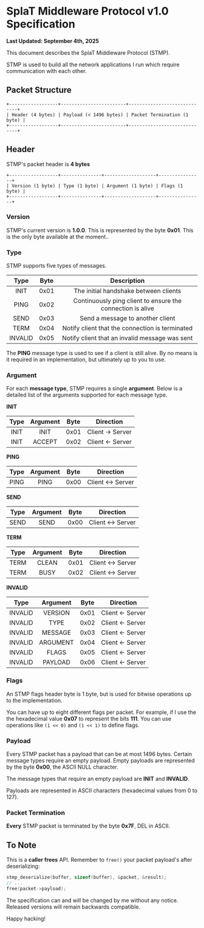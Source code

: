 # SplaT Middleware Protocol v1.0 Specification

**Last Updated: September 4th, 2025**

This document describes the SplaT Middleware Protocol (STMP).

STMP is used to build all the network applications I run which require communication with each other.

## Packet Structure

```
+------------------+------------------------+-----------------------------+
| Header (4 bytes) | Payload (< 1496 bytes) | Packet Termination (1 byte) |
+------------------+------------------------+-----------------------------+
```

## Header

STMP's packet header is **4 bytes**

```
+------------------+---------------+-------------------+----------------+
| Version (1 byte) | Type (1 byte) | Argument (1 byte) | Flags (1 byte) |
+------------------+---------------+-------------------+----------------+
```

### Version

STMP's current version is **1.0.0**. This is represented by the byte **0x01**. This is the only
byte available at the moment..

### Type

STMP supports five types of messages.

| Type | Byte | Description |
|:--:|:--:|:--:|
|  INIT  |  0x01  |  The initial handshake between clients  |
|  PING  |  0x02  |  Continuously ping client to ensure the connection is alive  |
|  SEND  |  0x03  |  Send a message to another client  |
|  TERM  |  0x04  |  Notify client that the connection is terminated  |
|  INVALID  | 0x05   |  Notify client that an invalid message was sent   |

The **PING** message type is used to see if a client is still alive. By no means is it required in
an implementation, but ultimately up to you to use.

### Argument

For each **message type**, STMP requires a single **argument**. Below is a detailed list of the
arguments supported for each message type.

**INIT**

| Type | Argument | Byte | Direction |
|:--:|:--:|:--:|----|
| INIT |  INIT  | 0x01 | Client -> Server |
| INIT   | ACCEPT | 0x02 | Client <- Server |

**PING**

| Type | Argument | Byte | Direction |
|:--:|:--:|:--:|----|
| PING |  PING  | 0x00 | Client <-> Server |

**SEND**

| Type | Argument | Byte | Direction |
|:--:|:--:|:--:|----|
| SEND |  SEND  | 0x00 | Client <-> Server |

**TERM**

| Type | Argument | Byte | Direction |
|:--:|:--:|:--:|----|
| TERM |  CLEAN  | 0x01 | Client <-> Server |
| TERM   | BUSY | 0x02 | Client <-> Server |

**INVALID**

| Type | Argument | Byte | Direction |
|:--:|:--:|:--:|----|
| INVALID |  VERSION  | 0x01 | Client <- Server |
| INVALID   | TYPE | 0x02 | Client <- Server |
| INVALID |  MESSAGE  | 0x03 | Client <- Server |
| INVALID   | ARGUMENT | 0x04 | Client <- Server |
| INVALID |  FLAGS  | 0x05 | Client <- Server |
| INVALID   | PAYLOAD | 0x06 | Client <- Server |

### Flags

An STMP flags header byte is 1 byte, but is used for bitwise operations up to the implementation.

You can have up to eight different flags per packet. For example, if I use the the hexadecimal value
**0x07** to represent the bits **111**. You can use operations like `(1 << 0)` and `(1 << 1)` to define flags.

### Payload

Every STMP packet has a payload that can be at most 1496 bytes. Certain message types require an
empty payload. Empty payloads are represented by the byte **0x00**, the ASCII NULL character.

The message types that require an empty payload are **INIT** and **INVALID**.

Payloads are represented in ASCII characters (hexadecimal values from 0 to 127).

### Packet Termination

**Every** STMP packet is terminated by the byte **0x7F**, DEL in ASCII.

## To Note

This is a **caller frees** API. Remember to `free()` your packet payload's after deserializing:

```c
stmp_deserialize(buffer, sizeof(buffer), &packet, &result);
// ...
free(packet->payload);
```

The specification can and will be changed by me without any notice. Released versions will remain backwards
compatible.

Happy hacking!
